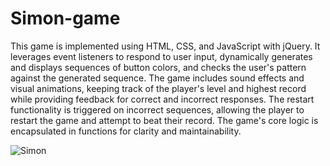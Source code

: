 # Simon-game



This game is implemented using HTML, CSS, and JavaScript with jQuery. It leverages event listeners to respond to user input, dynamically generates and displays sequences of button colors, and checks the user's pattern against the generated sequence. The game includes sound effects and visual animations, keeping track of the player's level and highest record while providing feedback for correct and incorrect responses. The restart functionality is triggered on incorrect sequences, allowing the player to restart the game and attempt to beat their record. The game's core logic is encapsulated in functions for clarity and maintainability.






![Simon](https://github.com/diorithaliti/Web-Development-Bootcamp/assets/74361197/ac91b93f-cbb2-4c62-a5dd-0a2661bfa6a1)
